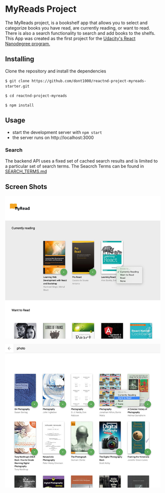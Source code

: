 # MyReads Project

The MyReads project, is a bookshelf app that allows you to select and categorize books you have read, are currently reading, or want to read. There is also a search functionality to search and add books to the shelfs. This App was created as the first project for the [Udacity's React Nanodegree program.](https://www.udacity.com/course/react-nanodegree--nd019)

## Installing

Clone the repository and install the dependencies 

`$ git clone https://github.com/dont1000/reactnd-project-myreads-starter.git`

`$ cd reactnd-project-myreads`

`$ npm install`


## Usage

* start the development server with `npm start`
* the server runs on http://localhost:3000

### Search
The backend API uses a fixed set of cached search results and is limited to a particular set of search terms. The Seacrch Terms can be found in [SEARCH_TERMS.md](SEARCH_TERMS.md)


## Screen Shots

![alt text](https://raw.githubusercontent.com/dont1000/reactnd-project-myreads-starter/master/docs/image/screenshot1.jpg "main page")

![alt text](https://raw.githubusercontent.com/dont1000/reactnd-project-myreads-starter/master/docs/image/screenshot2.jpg "searchpage page")


